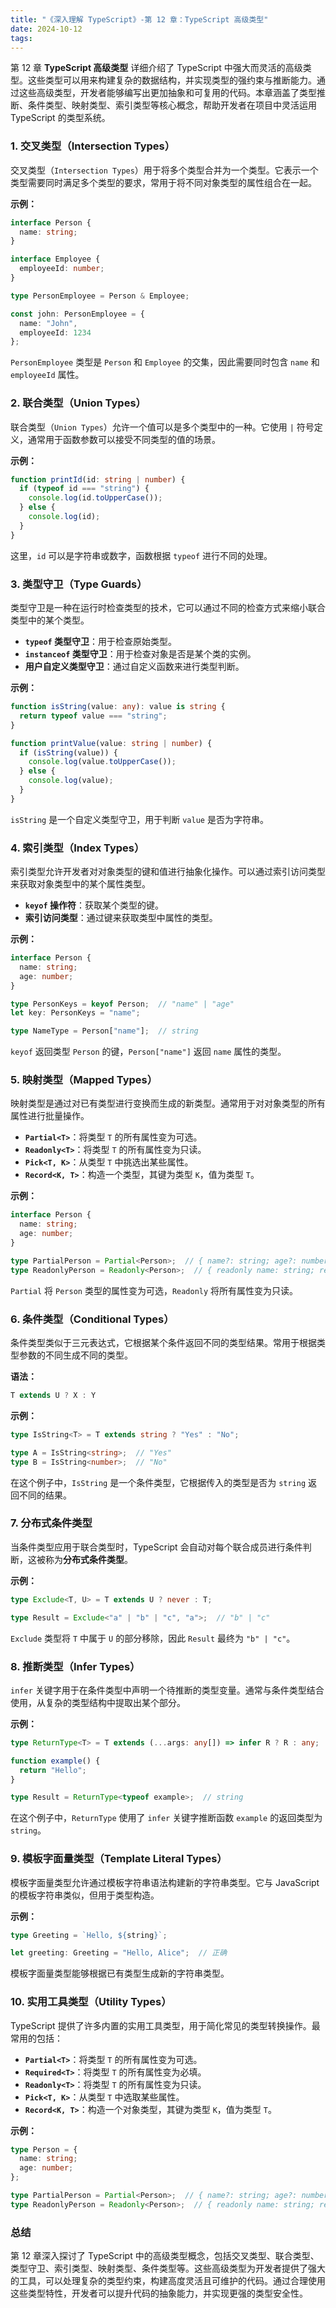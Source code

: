 ```yaml
---
title: "《深入理解 TypeScript》-第 12 章：TypeScript 高级类型"
date: 2024-10-12
tags: 
---
```

第 12 章 **TypeScript 高级类型** 详细介绍了 TypeScript 中强大而灵活的高级类型。这些类型可以用来构建复杂的数据结构，并实现类型的强约束与推断能力。通过这些高级类型，开发者能够编写出更加抽象和可复用的代码。本章涵盖了类型推断、条件类型、映射类型、索引类型等核心概念，帮助开发者在项目中灵活运用 TypeScript 的类型系统。

### 1. **交叉类型（Intersection Types）**
交叉类型（`Intersection Types`）用于将多个类型合并为一个类型。它表示一个类型需要同时满足多个类型的要求，常用于将不同对象类型的属性组合在一起。

**示例：**
```typescript
interface Person {
  name: string;
}

interface Employee {
  employeeId: number;
}

type PersonEmployee = Person & Employee;

const john: PersonEmployee = {
  name: "John",
  employeeId: 1234
};
```
`PersonEmployee` 类型是 `Person` 和 `Employee` 的交集，因此需要同时包含 `name` 和 `employeeId` 属性。

### 2. **联合类型（Union Types）**
联合类型（`Union Types`）允许一个值可以是多个类型中的一种。它使用 `|` 符号定义，通常用于函数参数可以接受不同类型的值的场景。

**示例：**
```typescript
function printId(id: string | number) {
  if (typeof id === "string") {
    console.log(id.toUpperCase());
  } else {
    console.log(id);
  }
}
```
这里，`id` 可以是字符串或数字，函数根据 `typeof` 进行不同的处理。

### 3. **类型守卫（Type Guards）**
类型守卫是一种在运行时检查类型的技术，它可以通过不同的检查方式来缩小联合类型中的某个类型。

- **`typeof` 类型守卫**：用于检查原始类型。
- **`instanceof` 类型守卫**：用于检查对象是否是某个类的实例。
- **用户自定义类型守卫**：通过自定义函数来进行类型判断。

**示例：**
```typescript
function isString(value: any): value is string {
  return typeof value === "string";
}

function printValue(value: string | number) {
  if (isString(value)) {
    console.log(value.toUpperCase());
  } else {
    console.log(value);
  }
}
```
`isString` 是一个自定义类型守卫，用于判断 `value` 是否为字符串。

### 4. **索引类型（Index Types）**
索引类型允许开发者对对象类型的键和值进行抽象化操作。可以通过索引访问类型来获取对象类型中的某个属性类型。

- **`keyof` 操作符**：获取某个类型的键。
- **索引访问类型**：通过键来获取类型中属性的类型。

**示例：**
```typescript
interface Person {
  name: string;
  age: number;
}

type PersonKeys = keyof Person;  // "name" | "age"
let key: PersonKeys = "name";

type NameType = Person["name"];  // string
```
`keyof` 返回类型 `Person` 的键，`Person["name"]` 返回 `name` 属性的类型。

### 5. **映射类型（Mapped Types）**
映射类型是通过对已有类型进行变换而生成的新类型。通常用于对对象类型的所有属性进行批量操作。

- **`Partial<T>`**：将类型 `T` 的所有属性变为可选。
- **`Readonly<T>`**：将类型 `T` 的所有属性变为只读。
- **`Pick<T, K>`**：从类型 `T` 中挑选出某些属性。
- **`Record<K, T>`**：构造一个类型，其键为类型 `K`，值为类型 `T`。

**示例：**
```typescript
interface Person {
  name: string;
  age: number;
}

type PartialPerson = Partial<Person>;  // { name?: string; age?: number; }
type ReadonlyPerson = Readonly<Person>;  // { readonly name: string; readonly age: number; }
```
`Partial` 将 `Person` 类型的属性变为可选，`Readonly` 将所有属性变为只读。

### 6. **条件类型（Conditional Types）**
条件类型类似于三元表达式，它根据某个条件返回不同的类型结果。常用于根据类型参数的不同生成不同的类型。

**语法：**
```typescript
T extends U ? X : Y
```

**示例：**
```typescript
type IsString<T> = T extends string ? "Yes" : "No";

type A = IsString<string>;  // "Yes"
type B = IsString<number>;  // "No"
```
在这个例子中，`IsString` 是一个条件类型，它根据传入的类型是否为 `string` 返回不同的结果。

### 7. **分布式条件类型**
当条件类型应用于联合类型时，TypeScript 会自动对每个联合成员进行条件判断，这被称为**分布式条件类型**。

**示例：**
```typescript
type Exclude<T, U> = T extends U ? never : T;

type Result = Exclude<"a" | "b" | "c", "a">;  // "b" | "c"
```
`Exclude` 类型将 `T` 中属于 `U` 的部分移除，因此 `Result` 最终为 `"b" | "c"`。

### 8. **推断类型（Infer Types）**
`infer` 关键字用于在条件类型中声明一个待推断的类型变量。通常与条件类型结合使用，从复杂的类型结构中提取出某个部分。

**示例：**
```typescript
type ReturnType<T> = T extends (...args: any[]) => infer R ? R : any;

function example() {
  return "Hello";
}

type Result = ReturnType<typeof example>;  // string
```
在这个例子中，`ReturnType` 使用了 `infer` 关键字推断函数 `example` 的返回类型为 `string`。

### 9. **模板字面量类型（Template Literal Types）**
模板字面量类型允许通过模板字符串语法构建新的字符串类型。它与 JavaScript 的模板字符串类似，但用于类型构造。

**示例：**
```typescript
type Greeting = `Hello, ${string}`;

let greeting: Greeting = "Hello, Alice";  // 正确
```
模板字面量类型能够根据已有类型生成新的字符串类型。

### 10. **实用工具类型（Utility Types）**
TypeScript 提供了许多内置的实用工具类型，用于简化常见的类型转换操作。最常用的包括：
- **`Partial<T>`**：将类型 `T` 的所有属性变为可选。
- **`Required<T>`**：将类型 `T` 的所有属性变为必填。
- **`Readonly<T>`**：将类型 `T` 的所有属性变为只读。
- **`Pick<T, K>`**：从类型 `T` 中选取某些属性。
- **`Record<K, T>`**：构造一个对象类型，其键为类型 `K`，值为类型 `T`。

**示例：**
```typescript
type Person = {
  name: string;
  age: number;
};

type PartialPerson = Partial<Person>;  // { name?: string; age?: number; }
type ReadonlyPerson = Readonly<Person>;  // { readonly name: string; readonly age: number; }
```

### 总结
第 12 章深入探讨了 TypeScript 中的高级类型概念，包括交叉类型、联合类型、类型守卫、索引类型、映射类型、条件类型等。这些高级类型为开发者提供了强大的工具，可以处理复杂的类型约束，构建高度灵活且可维护的代码。通过合理使用这些类型特性，开发者可以提升代码的抽象能力，并实现更强的类型安全性。
